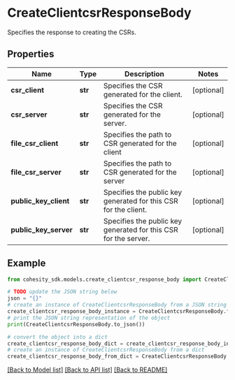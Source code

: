 # CreateClientcsrResponseBody

Specifies the response to creating the CSRs.

## Properties

Name | Type | Description | Notes
------------ | ------------- | ------------- | -------------
**csr_client** | **str** | Specifies the CSR generated for the client. | [optional] 
**csr_server** | **str** | Specifies the CSR generated for the server. | [optional] 
**file_csr_client** | **str** | Specifies the path to CSR generated for the client | [optional] 
**file_csr_server** | **str** | Specifies the path to CSR generated for the server | [optional] 
**public_key_client** | **str** | Specifies the public key generated for this CSR for the client. | [optional] 
**public_key_server** | **str** | Specifies the public key generated for this CSR for the server. | [optional] 

## Example

```python
from cohesity_sdk.models.create_clientcsr_response_body import CreateClientcsrResponseBody

# TODO update the JSON string below
json = "{}"
# create an instance of CreateClientcsrResponseBody from a JSON string
create_clientcsr_response_body_instance = CreateClientcsrResponseBody.from_json(json)
# print the JSON string representation of the object
print(CreateClientcsrResponseBody.to_json())

# convert the object into a dict
create_clientcsr_response_body_dict = create_clientcsr_response_body_instance.to_dict()
# create an instance of CreateClientcsrResponseBody from a dict
create_clientcsr_response_body_from_dict = CreateClientcsrResponseBody.from_dict(create_clientcsr_response_body_dict)
```
[[Back to Model list]](../README.md#documentation-for-models) [[Back to API list]](../README.md#documentation-for-api-endpoints) [[Back to README]](../README.md)



